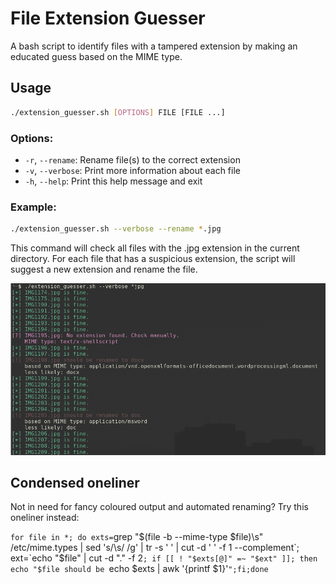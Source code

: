 # File Extension Guesser

A bash script to identify files with a tampered extension by making an educated guess based on the MIME type.

## Usage

```bash
./extension_guesser.sh [OPTIONS] FILE [FILE ...]
```

### Options:

* `-r`, `--rename`:  Rename file(s) to the correct extension
* `-v`, `--verbose`: Print more information about each file
* `-h`, `--help`:    Print this help message and exit

### Example:

```bash
./extension_guesser.sh --verbose --rename *.jpg
```

This command will check all files with the .jpg extension in the current directory. For each file that has a suspicious extension, the script will suggest a new extension and rename the file.

![screenshot](eg_screenshot.png)

## Condensed oneliner

Not in need for fancy coloured output and automated renaming? Try this oneliner instead:

`for file in *; do exts=`grep "$(file -b --mime-type $file)\s" /etc/mime.types | sed 's/\s/ /g' | tr -s ' ' | cut -d ' ' -f 1 --complement`; ext=`echo "$file" | cut -d "." -f 2`; if [[ ! "$exts[@]" =~ "$ext" ]]; then echo "$file should be `echo $exts | awk '{printf $1}'`";fi;done`
